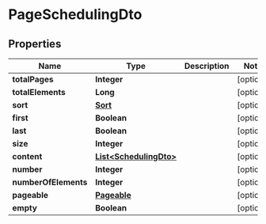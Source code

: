 # PageSchedulingDto

## Properties
Name | Type | Description | Notes
------------ | ------------- | ------------- | -------------
**totalPages** | **Integer** |  |  [optional]
**totalElements** | **Long** |  |  [optional]
**sort** | [**Sort**](Sort.md) |  |  [optional]
**first** | **Boolean** |  |  [optional]
**last** | **Boolean** |  |  [optional]
**size** | **Integer** |  |  [optional]
**content** | [**List&lt;SchedulingDto&gt;**](SchedulingDto.md) |  |  [optional]
**number** | **Integer** |  |  [optional]
**numberOfElements** | **Integer** |  |  [optional]
**pageable** | [**Pageable**](Pageable.md) |  |  [optional]
**empty** | **Boolean** |  |  [optional]

